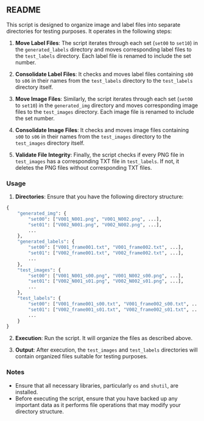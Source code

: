 ## README

This script is designed to organize image and label files into separate directories for testing purposes. It operates in the following steps:

1. **Move Label Files**: The script iterates through each set (`set00` to `set10`) in the `generated_labels` directory and moves corresponding label files to the `test_labels` directory. Each label file is renamed to include the set number.

2. **Consolidate Label Files**: It checks and moves label files containing `s00` to `s06` in their names from the `test_labels` directory to the `test_labels` directory itself.

3. **Move Image Files**: Similarly, the script iterates through each set (`set00` to `set10`) in the `generated_img` directory and moves corresponding image files to the `test_images` directory. Each image file is renamed to include the set number.

4. **Consolidate Image Files**: It checks and moves image files containing `s00` to `s06` in their names from the `test_images` directory to the `test_images` directory itself.

5. **Validate File Integrity**: Finally, the script checks if every PNG file in `test_images` has a corresponding TXT file in `test_labels`. If not, it deletes the PNG files without corresponding TXT files.

### Usage

1. **Directories**: Ensure that you have the following directory structure:

```python
{
    "generated_img": {
        "set00": ["V001_N001.png", "V001_N002.png", ...],
        "set01": ["V002_N001.png", "V002_N002.png", ...],
        ...
    },
    "generated_labels": {
        "set00": ["V001_frame001.txt", "V001_frame002.txt", ...],
        "set01": ["V002_frame001.txt", "V002_frame002.txt", ...],
        ...
    },
    "test_images": {
        "set00": ["V001_N001_s00.png", "V001_N002_s00.png", ...],
        "set01": ["V002_N001_s01.png", "V002_N002_s01.png", ...],
        ...
    },
    "test_labels": {
        "set00": ["V001_frame001_s00.txt", "V001_frame002_s00.txt", ...],
        "set01": ["V002_frame001_s01.txt", "V002_frame002_s01.txt", ...],
        ...
    }
}
```

2. **Execution**: Run the script. It will organize the files as described above.

3. **Output**: After execution, the `test_images` and `test_labels` directories will contain organized files suitable for testing purposes.

### Notes

- Ensure that all necessary libraries, particularly `os` and `shutil`, are installed.
- Before executing the script, ensure that you have backed up any important data as it performs file operations that may modify your directory structure.
